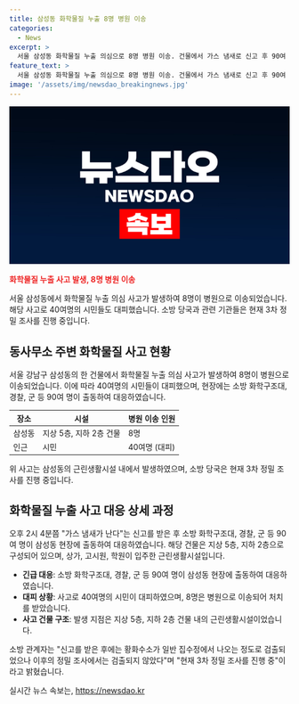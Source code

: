 ```yaml
---
title: 삼성동 화학물질 누출 8명 병원 이송
categories:
  - News
excerpt: >
  서울 삼성동 화학물질 누출 의심으로 8명 병원 이송. 건물에서 가스 냄새로 신고 후 90여 명 출동. 건물은 상가, 고시원, 학원이 입주. 이로 8명 병원 이송, 인근 시민 40여명 대피. 1~2차 조사에서 황화수소 검출됐지만 이후에는 검출되지 않아 3차 조사 진행 중. (150자)
feature_text: >
  서울 삼성동 화학물질 누출 의심으로 8명 병원 이송. 건물에서 가스 냄새로 신고 후 90여 명 출동. 건물은 상가, 고시원, 학원이 입주. 이로 8명 병원 이송, 인근 시민 40여명 대피. 1~2차 조사에서 황화수소 검출됐지만 이후에는 검출되지 않아 3차 조사 진행 중. (150자)
image: '/assets/img/newsdao_breakingnews.jpg'
---
```


<p><img src="/assets/img/newsdao_breakingnews.jpg" alt="ontimetimes 속보" /></p>

<p><b><span style="color: #ee2323;">화학물질 누출 사고 발생, 8명 병원 이송</span></b></p>

<p data-ke-size="size16">서울 삼성동에서 화학물질 누출 의심 사고가 발생하여 8명이 병원으로 이송되었습니다. 해당 사고로 40여명의 시민들도 대피했습니다. 소방 당국과 관련 기관들은 현재 3차 정밀 조사를 진행 중입니다.</p>

<h2 data-ke-size="size26">동사무소 주변 화학물질 사고 현황</h2>

<p data-ke-size="size16">서울 강남구 삼성동의 한 건물에서 화학물질 누출 의심 사고가 발생하여 8명이 병원으로 이송되었습니다. 이에 따라 40여명의 시민들이 대피했으며, 현장에는 소방 화학구조대, 경찰, 군 등 90여 명이 출동하여 대응하였습니다. </p>

<table>
    <thead>
        <tr>
            <th>장소</th>
            <th>시설</th>
            <th>병원 이송 인원</th>
        </tr>
    </thead>
    <tbody>
        <tr>
            <td>삼성동</td>
            <td>지상 5층, 지하 2층 건물</td>
            <td>8명</td>
        </tr>
        <tr>
            <td>인근</td>
            <td>시민</td>
            <td>40여명 (대피)</td>
        </tr>
    </tbody>
</table>

<p data-ke-size="size16">위 사고는 삼성동의 근린생활시설 내에서 발생하였으며, 소방 당국은 현재 3차 정밀 조사를 진행 중입니다.</p>

<h2 data-ke-size="size26">화학물질 누출 사고 대응 상세 과정</h2>

<p data-ke-size="size16">오후 2시 4분쯤 "가스 냄새가 난다"는 신고를 받은 후 소방 화학구조대, 경찰, 군 등 90여 명이 삼성동 현장에 출동하여 대응하였습니다. 해당 건물은 지상 5층, 지하 2층으로 구성되어 있으며, 상가, 고시원, 학원이 입주한 근린생활시설입니다. </p>

<ul>
    <li><b>긴급 대응</b>: 소방 화학구조대, 경찰, 군 등 90여 명이 삼성동 현장에 출동하여 대응하였습니다.</li>
    <li><b>대피 상황</b>: 사고로 40여명의 시민이 대피하였으며, 8명은 병원으로 이송되어 처치를 받았습니다.</li>
    <li><b>사고 건물 구조</b>: 발생 지점은 지상 5층, 지하 2층 건물 내의 근린생활시설이었습니다.</li>
</ul>

<p data-ke-size="size16">소방 관계자는 "신고를 받은 후에는 황화수소가 일반 집수정에서 나오는 정도로 검출되었으나 이후의 정밀 조사에서는 검출되지 않았다"며 "현재 3차 정밀 조사를 진행 중"이라고 밝혔습니다.</p>
실시간 뉴스 속보는, <a href="https://newsdao.kr" rel="dofollow">https://newsdao.kr</a>



